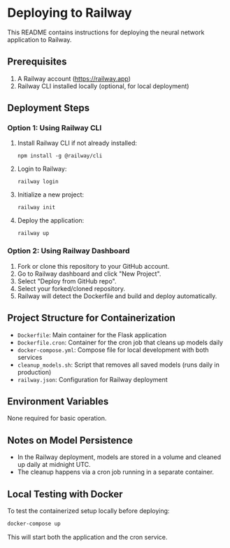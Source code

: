 # Deploying to Railway

This README contains instructions for deploying the neural network application to Railway.

## Prerequisites

1. A Railway account (https://railway.app)
2. Railway CLI installed locally (optional, for local deployment)

## Deployment Steps

### Option 1: Using Railway CLI

1. Install Railway CLI if not already installed:

   ```
   npm install -g @railway/cli
   ```

2. Login to Railway:

   ```
   railway login
   ```

3. Initialize a new project:

   ```
   railway init
   ```

4. Deploy the application:
   ```
   railway up
   ```

### Option 2: Using Railway Dashboard

1. Fork or clone this repository to your GitHub account.
2. Go to Railway dashboard and click "New Project".
3. Select "Deploy from GitHub repo".
4. Select your forked/cloned repository.
5. Railway will detect the Dockerfile and build and deploy automatically.

## Project Structure for Containerization

- `Dockerfile`: Main container for the Flask application
- `Dockerfile.cron`: Container for the cron job that cleans up models daily
- `docker-compose.yml`: Compose file for local development with both services
- `cleanup_models.sh`: Script that removes all saved models (runs daily in production)
- `railway.json`: Configuration for Railway deployment

## Environment Variables

None required for basic operation.

## Notes on Model Persistence

- In the Railway deployment, models are stored in a volume and cleaned up daily at midnight UTC.
- The cleanup happens via a cron job running in a separate container.

## Local Testing with Docker

To test the containerized setup locally before deploying:

```bash
docker-compose up
```

This will start both the application and the cron service.
